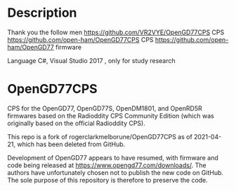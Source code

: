 # Description
Thank you the follow men
https://github.com/VR2VYE/OpenGD77CPS CPS
https://github.com/open-ham/OpenGD77CPS CPS
https://github.com/open-ham/OpenGD77 firmware

Language C#, Visual Studio 2017 , only for study research

# OpenGD77CPS
CPS for the OpenGD77, OpenGD77S, OpenDM1801, and OpenRD5R firmwares based on the Radioddity CPS Community Edition (which was originally based on the official Radioddity CPS).

This repo is a fork of rogerclarkmelborune/OpenGD77CPS as of 2021-04-21, which has been deleted from GitHub.

Development of OpenGD77 appears to have resumed, with firmware and code being released at https://www.opengd77.com/downloads/. The authors have unfortunately chosen not to publish the new code on GitHub. The sole purpose of this repository is therefore to preserve the code.

